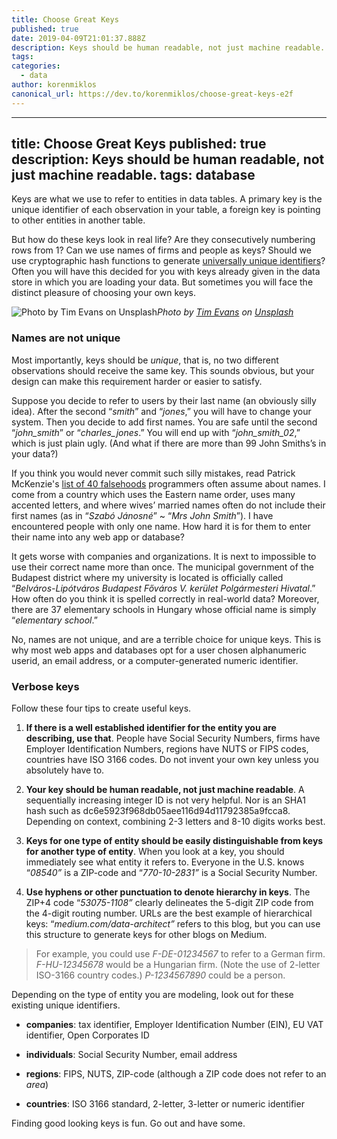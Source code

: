 ```yaml
---
title: Choose Great Keys
published: true
date: 2019-04-09T21:01:37.888Z
description: Keys should be human readable, not just machine readable.
tags:
categories:
  - data
author: korenmiklos
canonical_url: https://dev.to/korenmiklos/choose-great-keys-e2f
---
```


---
title: Choose Great Keys
published: true
description: Keys should be human readable, not just machine readable.
tags: database
---
Keys are what we use to refer to entities in data tables. A primary key is the unique identifier of each observation in your table, a foreign key is pointing to other entities in another table.

But how do these keys look in real life? Are they consecutively numbering rows from 1? Can we use names of firms and people as keys? Should we use cryptographic hash functions to generate [universally unique identifiers](https://en.wikipedia.org/wiki/Universally_unique_identifier)? Often you will have this decided for you with keys already given in the data store in which you are loading your data. But sometimes you will face the distinct pleasure of choosing your own keys.

![Photo by [Tim Evans](https://unsplash.com/@tjevans?utm_source=medium&utm_medium=referral) on [Unsplash](https://unsplash.com?utm_source=medium&utm_medium=referral)](https://cdn-images-1.medium.com/max/9478/0*_VYwP0-zFPcTmacT)*Photo by [Tim Evans](https://unsplash.com/@tjevans?utm_source=medium&utm_medium=referral) on [Unsplash](https://unsplash.com?utm_source=medium&utm_medium=referral)*

### Names are not unique

Most importantly, keys should be *unique*, that is, no two different observations should receive the same key. This sounds obvious, but your design can make this requirement harder or easier to satisfy.

Suppose you decide to refer to users by their last name (an obviously silly idea). After the second “*smith*” and “*jones*,” you will have to change your system. Then you decide to add first names. You are safe until the second “*john_smith*” or “*charles_jones*.” You will end up with “*john_smith_02*,” which is just plain ugly. (And what if there are more than 99 John Smiths’s in your data?)

If you think you would never commit such silly mistakes, read Patrick McKenzie's [list of 40 falsehoods](https://www.kalzumeus.com/2010/06/17/falsehoods-programmers-believe-about-names/) programmers often assume about names. I come from a country which uses the Eastern name order, uses many accented letters, and where wives’ married names often do not include their first names (as in “*Szabó Jánosné*” ~ “*Mrs John Smith*”). I have encountered people with only one name. How hard it is for them to enter their name into any web app or database?

It gets worse with companies and organizations. It is next to impossible to use their correct name more than once. The municipal government of the Budapest district where my university is located is officially called “*Belváros-Lipótváros Budapest Főváros V. kerület Polgármesteri Hivatal*.” How often do you think it is spelled correctly in real-world data? Moreover, there are 37 elementary schools in Hungary whose official name is simply “*elementary school*.”

No, names are not unique, and are a terrible choice for unique keys. This is why most web apps and databases opt for a user chosen alphanumeric userid, an email address, or a computer-generated numeric identifier.

### Verbose keys

Follow these four tips to create useful keys.

1. **If there is a well established identifier for the entity you are describing, use that**. People have Social Security Numbers, firms have Employer Identification Numbers, regions have NUTS or FIPS codes, countries have ISO 3166 codes. Do not invent your own key unless you absolutely have to.

1. **Your key should be human readable, not just machine readable**. A sequentially increasing integer ID is not very helpful. Nor is an SHA1 hash such as dc6e5923f968db05aee116d94d11792385a9fcca8. Depending on context, combining 2-3 letters and 8-10 digits works best.

1. **Keys for one type of entity should be easily distinguishable from keys for another type of entity**. When you look at a key, you should immediately see what entity it refers to. Everyone in the U.S. knows “*08540”* is a ZIP-code and “*770-10-2831”* is a Social Security Number.

1. **Use hyphens or other punctuation to denote hierarchy in keys**. The ZIP+4 code “*53075-1108”* clearly delineates the 5-digit ZIP code from the 4-digit routing number. URLs are the best example of hierarchical keys: “*medium.com/data-architect”* refers to this blog, but you can use this structure to generate keys for other blogs on Medium.
> For example, you could use *F-DE-01234567* to refer to a German firm. *F-HU-12345678* would be a Hungarian firm. (Note the use of 2-letter ISO-3166 country codes.) *P-1234567890* could be a person.

Depending on the type of entity you are modeling, look out for these existing unique identifiers.

* **companies**: tax identifier, Employer Identification Number (EIN), EU VAT identifier, Open Corporates ID

* **individuals**: Social Security Number, email address

* **regions**: FIPS, NUTS, ZIP-code (although a ZIP code does not refer to an *area*)

* **countries**: ISO 3166 standard, 2-letter, 3-letter or numeric identifier

Finding good looking keys is fun. Go out and have some.

